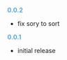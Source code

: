 
**<span style="color:#56adda">0.0.2</span>**
- fix sory to sort

**<span style="color:#56adda">0.0.1</span>**
- initial release
